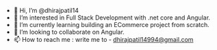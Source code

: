 - 👋 Hi, I’m @dhirajpatil14
- 👀 I’m interested in Full Stack Development with .net core and Angular.
- 🌱 I’m currently learning building an ECommerce project from scratch.
- 💞️ I’m looking to collaborate on Angular.
- 📫 How to reach me : write me to - dhirajpatil14994@gmail.com

<!---
dhirajpatil14/dhirajpatil14 is a ✨ special ✨ repository because its `README.md` (this file) appears on your GitHub profile.
You can click the Preview link to take a look at your changes.
--->
